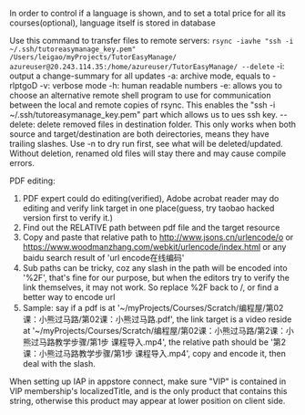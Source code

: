 
In order to control if a language is shown, and to set a total price for all its courses(optional), language itself is stored in database

Use this command to transfer files to remote servers:
`rsync -iavhe "ssh -i ~/.ssh/tutoreasymanage_key.pem" /Users/leigao/myProjects/TutorEasyManage/ azureuser@20.243.114.35:/home/azureuser/TutorEasyManage/ --delete`
-i: output a change-summary for all updates
-a: archive mode, equals to -rlptgoD
-v: verbose mode
-h: human readable numbers
-e:  allows you to choose an alternative remote shell program to use for communication between the local and remote copies of rsync. This enables the "ssh -i ~/.ssh/tutoreasymanage_key.pem" part which allows us to ues ssh key.
--delete: delete removed files in destination folder. This only works when both source and target/destination are both deirectories, means they have trailing slashes. 
Use -n to dry run first, see what will be deleted/updated. Without deletion, renamed old files will stay there and may cause compile errors.

PDF editing:
1. PDF expert could do editing(verified), Adobe acrobat reader may do editing and verify link target in one place(guess, try taobao hacked version first to verify it.)
2. Find out the RELATIVE path between pdf file and the target resource
3. Copy and paste that relative path to http://www.jsons.cn/urlencode/o or https://www.woodmanzhang.com/webkit/urlencode/index.html or any baidu search result of 'url encode在线编码'
4. Sub paths can be tricky, coz any slash in the path will be encoded into '%2F', that's fine for our purpose, but when the editors try to verify the link themselves, it may not work. So replace %2F back to /, or find a better way to encode url
5. Sample: say if a pdf is at '~/myProjects/Courses/Scratch/编程屋/第02课：小熊过马路/第02课：小熊过马路.pdf', the link target is a video reside at '~/myProjects/Courses/Scratch/编程屋/第02课：小熊过马路/第2课：小熊过马路教学步骤/第1步 课程导入.mp4', the relative path should be '第2课：小熊过马路教学步骤/第1步 课程导入.mp4', copy and encode it, then deal with the slash.


When setting up IAP in appstore connect, make sure "VIP" is contained in VIP membership's localizedTitle, and is the only product that contains this string, otherwise this product may appear at lower position on client side.

